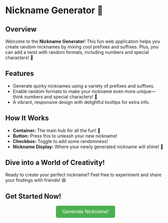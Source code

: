# Nickname Generator 🎉

## Overview
Welcome to the **Nickname Generator**! This fun web application helps you create random nicknames by mixing cool prefixes and suffixes. Plus, you can add a twist with random formats, including numbers and special characters! 🌟

## Features
- Generate quirky nicknames using a variety of prefixes and suffixes.
- Enable random formats to make your nickname even more unique—think numbers and special characters! 🎉
- A vibrant, responsive design with delightful tooltips for extra info.

## How It Works
- **Container:** The main hub for all the fun! 🎉
- **Button:** Press this to unleash your new nickname!
- **Checkbox:** Toggle to add some randomness!
- **Nickname Display:** Where your newly generated nickname will shine! 🌟

## Dive into a World of Creativity!
Ready to create your perfect nickname? Feel free to experiment and share your findings with friends! 😄

## Get Started Now!
<div style="text-align: center; font-family: 'Arial', sans-serif;">
    <a href="your-link-here" style="display: inline-block; padding: 10px 20px; font-size: 16px; background-color: #4CAF50; color: white; text-decoration: none; border-radius: 5px;">Generate Nickname!</a>
</div>
